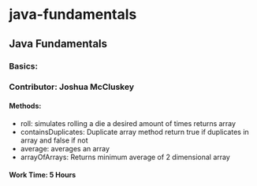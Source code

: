 # java-fundamentals

## Java Fundamentals

### Basics:

### Contributor: Joshua McCluskey

#### Methods:

- roll: simulates rolling a die a desired amount of times returns array
- containsDuplicates: Duplicate array method return true if duplicates in array and false if not
- average: averages an array
- arrayOfArrays: Returns minimum average of 2 dimensional array

#### Work Time: 5 Hours
